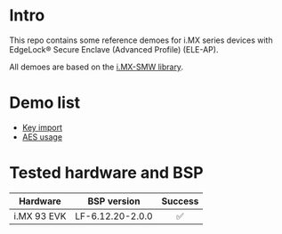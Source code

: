 # Intro

This repo contains some reference demoes for i.MX series devices with EdgeLock® Secure Enclave (Advanced Profile) (ELE-AP).

All demoes are based on the [i.MX-SMW library](https://github.com/nxp-imx/imx-smw).

# Demo list

- [Key import](key_import/)
- [AES usage](aes_usage/)

# Tested hardware and BSP

| Hardware | BSP version | Success |
|:---:|:---:|:---:|
| i.MX 93 EVK | LF-6.12.20-2.0.0 | ✅ |